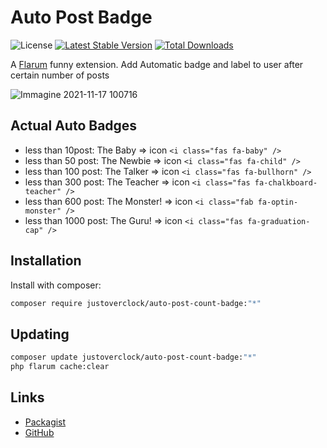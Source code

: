 # Auto Post Badge

![License](https://img.shields.io/badge/license-MIT-blue.svg) [![Latest Stable Version](https://img.shields.io/packagist/v/justoverclock/auto-post-count-badge.svg)](https://packagist.org/packages/justoverclock/auto-post-count-badge) [![Total Downloads](https://img.shields.io/packagist/dt/justoverclock/auto-post-count-badge.svg)](https://packagist.org/packages/justoverclock/auto-post-count-badge)

A [Flarum](https://flarum.it) funny extension. Add Automatic badge and label to user after certain number of posts

![Immagine 2021-11-17 100716](https://user-images.githubusercontent.com/79002016/142171863-f10c3211-2126-4955-b9db-b342b51d10ab.png)

## Actual Auto Badges

   - less than 10post: The Baby => icon `<i class="fas fa-baby" />`
   - less than 50 post: The Newbie => icon `<i class="fas fa-child" />`
   - less than 100 post: The Talker => icon `<i class="fas fa-bullhorn" />`
   - less than 300 post: The Teacher => icon `<i class="fas fa-chalkboard-teacher" />`
   - less than 600 post: The Monster! => icon `<i class="fab fa-optin-monster" />`
   - less than 1000 post: The Guru! => icon `<i class="fas fa-graduation-cap" />`

## Installation

Install with composer:

```sh
composer require justoverclock/auto-post-count-badge:"*"
```

## Updating

```sh
composer update justoverclock/auto-post-count-badge:"*"
php flarum cache:clear
```

## Links

- [Packagist](https://packagist.org/packages/justoverclock/auto-post-count-badge)
- [GitHub](https://github.com/justoverclockl/auto-post-count-badge)

